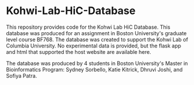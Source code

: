 # Kohwi-Lab-HiC-Database
This repository provides code for the Kohwi Lab HiC Database. This database was produced for an assignment in Boston University's graduate level course BF768. The database was created to support the Kohwi Lab of Columbia University. No experimental data is provided, but the flask app and html that supported the host website are available here.

The database was produced by 4 students in Boston University's Master in Bioinformatics Program: Sydney Sorbello, Katie Kitrick, Dhruvi Joshi, and Sofiya Patra. 

